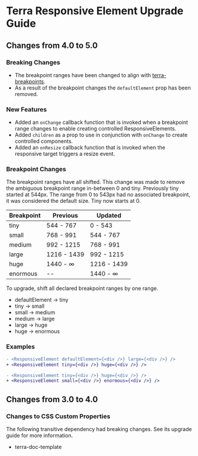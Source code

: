 # Terra Responsive Element Upgrade Guide

## Changes from 4.0 to 5.0

### Breaking Changes

* The breakpoint ranges have been changed to align with [terra-breakpoints](https://engineering.cerner.com/terra-ui/#/components/terra-breakpoints/breakpoints/about).
* As a result of the breakpoint changes the `defaultElement` prop has been removed.

### New Features

* Added an `onChange` callback function that is invoked when a breakpoint range changes to enable creating controlled ResponsiveElements.
* Added `children` as a prop to use in conjunction with `onChange` to create controlled components.
* Added an `onResize` callback function that is invoked when the responsive target triggers a resize event.

### Breakpoint Changes

The breakpoint ranges have all shifted. This change was made to remove the ambiguous breakpoint range in-between 0 and tiny. Previously tiny started at 544px. The range from 0 to 543px had no associated breakpoint, it was considered the default size. Tiny now starts at 0.

| Breakpoint | Previous | Updated |
|---|---|---|
| tiny | 544 - 767 | 0 - 543 |
| small | 768 - 991 | 544 - 767 |
| medium | 992 - 1215 | 768 - 991 |
| large | 1216 - 1439 | 992 - 1215 |
| huge | 1440 - ∞ | 1216 - 1439 |
| enormous | -- | 1440 - ∞ |

To upgrade, shift all declared breakpoint ranges by one range.

* defaultElement -> tiny
* tiny -> small
* small -> medium
* medium -> large
* large -> huge
* huge -> enormous

### Examples

```diff
- <ResponsiveElement defaultElement={<div />} large={<div />} />
+ <ResponsiveElement tiny={<div />} huge={<div />} />
```

```diff
- <ResponsiveElement tiny={<div />} huge={<div />} />
+ <ResponsiveElement small={<div />} enormous={<div />} />
```

## Changes from 3.0 to 4.0

### Changes to CSS Custom Properties

The following transitive dependency had breaking changes. See its upgrade guide for more information.
* terra-doc-template
